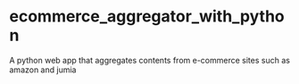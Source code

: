 # ecommerce_aggregator_with_python
A python web app that aggregates contents from e-commerce sites such as amazon and jumia
